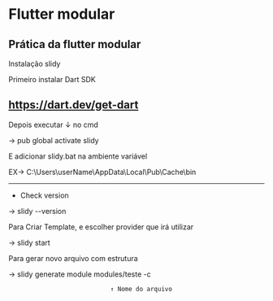# Flutter modular
Prática da flutter modular
---
Instalação slidy

Primeiro instalar Dart SDK

https://dart.dev/get-dart
---
Depois executar ↓ no cmd

→ pub global activate slidy

E adicionar slidy.bat na ambiente variável

EX→ C:\Users\userName\AppData\Local\Pub\Cache\bin

---
* Check version

→ slidy --version

Para Criar Template, e escolher provider que irá utilizar

→ slidy start

Para gerar novo arquivo com estrutura

→ slidy generate module modules/teste -c

                                ↑ Nome do arquivo
